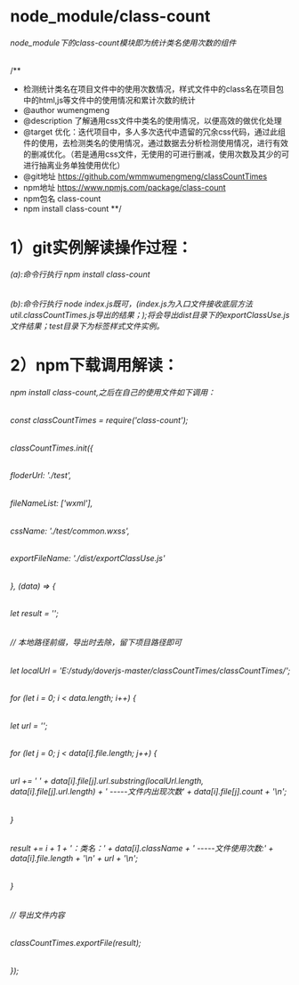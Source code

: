 # node_module/class-count   
###### node_module下的class-count模块即为统计类名使用次数的组件

/**
 * 检测统计类名在项目文件中的使用次数情况，样式文件中的class名在项目包中的html,js等文件中的使用情况和累计次数的统计
 * @author wumengmeng
 * @description 了解通用css文件中类名的使用情况，以便高效的做优化处理
 * @target  优化：迭代项目中，多人多次迭代中遗留的冗余css代码，通过此组件的使用，去检测类名的使用情况，通过数据去分析检测使用情况，进行有效的删减优化。（若是通用css文件，无使用的可进行删减，使用次数及其少的可进行抽离业务单独使用优化）
 * @git地址  https://github.com/wmmwumengmeng/classCountTimes
 * npm地址   https://www.npmjs.com/package/class-count
 * npm包名   class-count
 * npm install class-count
 **/

# 1）git实例解读操作过程：
###### (a):命令行执行 npm install class-count
###### (b):命令行执行 node index.js既可，(index.js为入口文件接收底层方法util.classCountTimes.js导出的结果；);将会导出dist目录下的exportClassUse.js文件结果；test目录下为标签样式文件实例。




# 2）npm下载调用解读：
###### npm install class-count,之后在自己的使用文件如下调用：

###### const classCountTimes = require('class-count');
###### classCountTimes.init({
######     floderUrl: './test',
######     fileNameList: ['wxml'],
######     cssName: './test/common.wxss',
######     exportFileName: './dist/exportClassUse.js'
###### }, (data) => {
######     let result = '';
######     // 本地路径前缀，导出时去除，留下项目路径即可
######     let localUrl = 'E:/study/doverjs-master/classCountTimes/classCountTimes/';  
######     for (let i = 0; i < data.length; i++) {
######         let url = '';
######         for (let j = 0; j < data[i].file.length; j++) {
######             url += '   ' + data[i].file[j].url.substring(localUrl.length, data[i].file[j].url.length) + ' -----文件内出现次数' + data[i].file[j].count + '\n';
######         }
######         result += i + 1 + '：类名：' + data[i].className + ' -----文件使用次数:' + data[i].file.length + '\n' + url + '\n';
######     }
######     // 导出文件内容
######     classCountTimes.exportFile(result);
###### });






